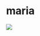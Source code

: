 # maria
![](https://tenor.com/pt-BR/view/jagyasini-singh-racket-tennis-athlete-sports-gif-2040731596069880821.gif)
